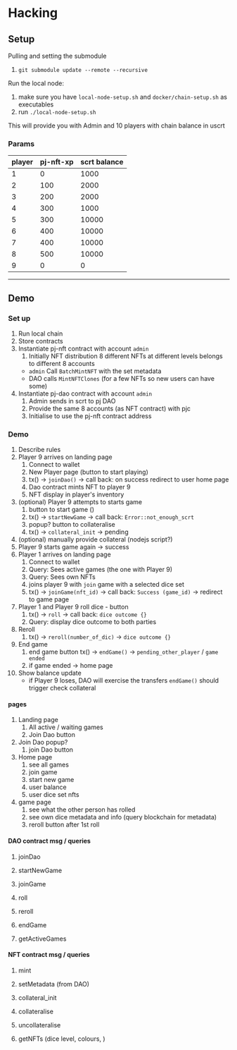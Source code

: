 # Hacking

## Setup

Pulling and setting the submodule

1. `git submodule update --remote --recursive`

Run the local node:

1. make sure you have `local-node-setup.sh` and `docker/chain-setup.sh` as executables
1. run `./local-node-setup.sh `

This will provide you with Admin and 10 players with chain balance in uscrt

### Params

| player | pj-nft-xp | scrt balance |
| ------ | --------- | ------------ |
| 1      | 0         | 1000         |
| 2      | 100       | 2000         |
| 3      | 200       | 2000         |
| 4      | 300       | 1000         |
| 5      | 300       | 10000        |
| 6      | 400       | 10000        |
| 7      | 400       | 10000        |
| 8      | 500       | 10000        |
| 9      | 0         | 0            |

---

## Demo

### Set up

1. Run local chain
1. Store contracts
1. Instantiate pj-nft contract with account `admin`
   1. Initially NFT distribution 8 different NFTs at different levels belongs to different 8 accounts
   - `admin` Call `BatchMintNFT` with the set metadata
   - DAO calls `MintNFTClones` (for a few NFTs so new users can have some)
1. Instantiate pj-dao contract with account `admin`
   1. Admin sends in scrt to pj DAO
   1. Provide the same 8 accounts (as NFT contract) with pjc
   1. Initialise to use the pj-nft contract address

### Demo

1. Describe rules
1. Player 9 arrives on landing page
   1. Connect to wallet
   1. New Player page (button to start playing)
   1. tx() -> `joinDao()` -> call back: on success redirect to user home page
   1. Dao contract mints NFT to player 9
   1. NFT display in player's inventory
1. (optional) Player 9 attempts to starts game
   1. button to start game ()
   1. tx() -> `startNewGame` -> call back: `Error::not_enough_scrt`
   1. popup? button to collateralise
   1. tx() -> `collateral_init` -> pending
1. (optional) manually provide collateral (nodejs script?)
1. Player 9 starts game again -> success
1. Player 1 arrives on landing page
   1. Connect to wallet
   1. Query: Sees active games (the one with Player 9)
   1. Query: Sees own NFTs
   1. joins player 9 with `join` game with a selected dice set
   1. tx() -> `joinGame(nft_id)` -> call back: `Success (game_id)` -> redirect to game page
1. Player 1 and Player 9 roll dice - button
   1. tx() -> `roll` -> call back: `dice outcome {}`
   1. Query: display dice outcome to both parties
1. Reroll
   1. tx() -> `reroll(number_of_dic)` -> `dice outcome {}`
1. End game
   1. end game button tx() -> `endGame()` -> `pending_other_player` / `game ended`
   1. if game ended -> home page
1. Show balance update
   - if Player 9 loses, DAO will exercise the transfers `endGame()` should trigger check collateral

#### pages

1. Landing page
   1. All active / waiting games
   1. Join Dao button
1. Join Dao popup?
   1. join Dao button
1. Home page
   1. see all games
   1. join game
   1. start new game
   1. user balance
   1. user dice set nfts
1. game page
   1. see what the other person has rolled
   1. see own dice metadata and info (query blockchain for metadata)
   1. reroll button after 1st roll

#### DAO contract msg / queries

1. joinDao
1. startNewGame
1. joinGame
1. roll
1. reroll
1. endGame

1. getActiveGames

#### NFT contract msg / queries

1. mint
1. setMetadata (from DAO)
1. collateral_init
1. collateralise
1. uncollateralise

1. getNFTs (dice level, colours, )
